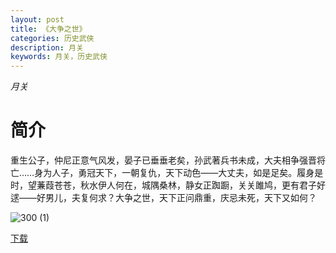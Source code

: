 ```yaml
---
layout: post
title: 《大争之世》
categories: 历史武侠
description: 月关
keywords: 月关，历史武侠
---
```

*月关*

# 简介

重生公子，仲尼正意气风发，晏子已垂垂老矣，孙武著兵书未成，大夫相争强晋将亡……身为人子，勇冠天下，一朝复仇，天下动色——大丈夫，如是足矣。履身是时，望蒹葭苍苍，秋水伊人何在，城隅桑林，静女正踟蹰，关关雎鸠，更有君子好逑——好男儿，夫复何求？大争之世，天下正问鼎重，庆忌未死，天下又如何？

![300 (1)](http://tvax1.sinaimg.cn/large/008dGP0Fgy1gtxfchir04j308c0b4aa7.jpg)

[下载](https://link.jscdn.cn/1drv/aHR0cHM6Ly8xZHJ2Lm1zL3QvcyFBaGU2R2dNWmVFb2poRkdRTGE5N2ZQdUE3MjF2P2U9UnE0Z25r.txt)
